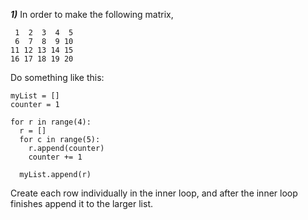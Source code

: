 
***1)*** In order to make the following matrix,
```
 1  2  3  4  5
 6  7  8  9 10
11 12 13 14 15
16 17 18 19 20
```

Do something like this:

```
myList = []
counter = 1

for r in range(4):
  r = []
  for c in range(5):
    r.append(counter)
    counter += 1
    
  myList.append(r)
```

Create each row individually in the inner loop, and after the inner loop finishes append it to the larger list.
